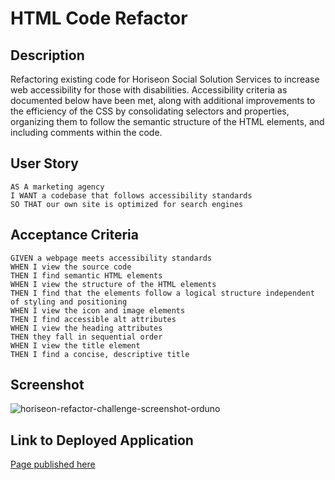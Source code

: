# HTML Code Refactor

## Description

Refactoring existing code for Horiseon Social Solution Services to increase web accessibility for those with disabilities. Accessibility criteria as documented below have been met, along with additional improvements to the efficiency of the CSS by consolidating selectors and properties, organizing them to follow the semantic structure of the HTML elements, and including comments within the code.

## User Story

```
AS A marketing agency
I WANT a codebase that follows accessibility standards
SO THAT our own site is optimized for search engines
```

## Acceptance Criteria

```
GIVEN a webpage meets accessibility standards
WHEN I view the source code
THEN I find semantic HTML elements
WHEN I view the structure of the HTML elements
THEN I find that the elements follow a logical structure independent of styling and positioning
WHEN I view the icon and image elements
THEN I find accessible alt attributes
WHEN I view the heading attributes
THEN they fall in sequential order
WHEN I view the title element
THEN I find a concise, descriptive title
```

## Screenshot

![horiseon-refactor-challenge-screenshot-orduno](https://user-images.githubusercontent.com/107074271/175841351-dc122fb5-c6c4-4b3f-a460-c9686d585678.png)

## Link to Deployed Application

[Page published here](https://jesus-orduno.github.io/orduno-challenge-one/)
